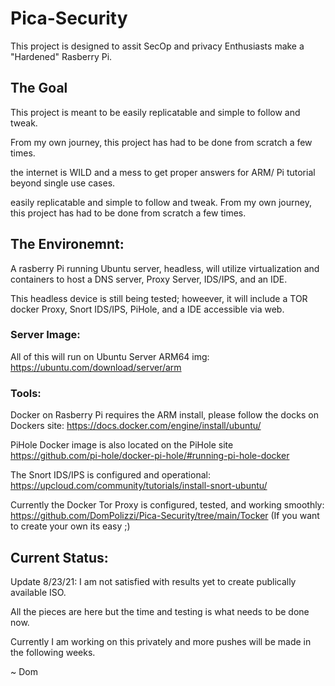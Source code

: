 # Pica-Security
This project is designed to assit SecOp and privacy Enthusiasts make a "Hardened" Rasberry Pi.

## The Goal

This project is meant to be easily replicatable and simple to follow and tweak. 

From my own journey, this project has had to be done from scratch a few times.

the internet is WILD and a mess to get proper answers for ARM/ Pi tutorial beyond single use cases.

easily replicatable and simple to follow and tweak. From my own journey, this project has had to be done from scratch a few times.


## The Environemnt:

A rasberry Pi running Ubuntu server, headless, will utilize virtualization and containers to host a DNS server, Proxy Server, IDS/IPS, and an IDE.


This headless device is still being tested; howeever, it will include a TOR docker Proxy, Snort IDS/IPS, PiHole, and a IDE accessible via web.


### Server Image:

All of this will run on Ubuntu Server ARM64 img:
https://ubuntu.com/download/server/arm


### Tools:

Docker on Rasberry Pi requires the ARM install, please follow the docks on Dockers site:
https://docs.docker.com/engine/install/ubuntu/


PiHole Docker image is also located on the PiHole site
https://github.com/pi-hole/docker-pi-hole/#running-pi-hole-docker

The Snort IDS/IPS is configured and operational:
https://upcloud.com/community/tutorials/install-snort-ubuntu/


Currently the Docker Tor Proxy is configured, tested, and working smoothly:
https://github.com/DomPolizzi/Pica-Security/tree/main/Tocker
(If you want to create your own its easy ;)



## Current Status:

Update 8/23/21:
 I am not satisfied with results yet to create publically available ISO. 
 
 All the pieces are here but the time and testing is what needs to be done now.
 
Currently I am working on this privately and more pushes will be made in the following weeks.

~ Dom



